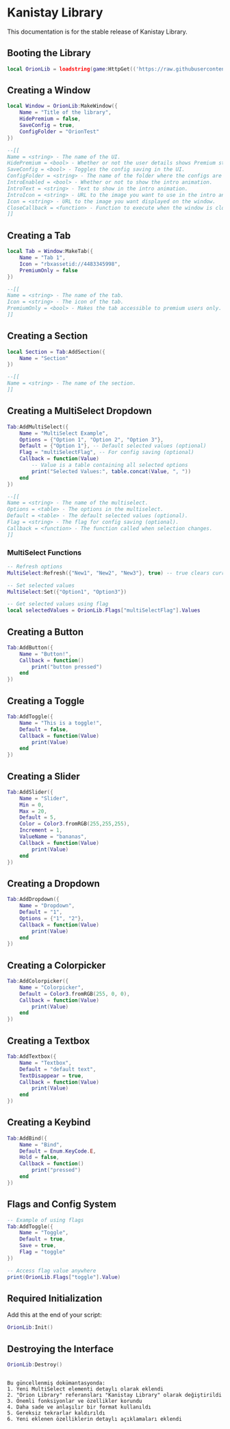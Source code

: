 # Kanistay Library
This documentation is for the stable release of Kanistay Library.

## Booting the Library
```lua
local OrionLib = loadstring(game:HttpGet(('https://raw.githubusercontent.com/Kanistay/schoolwork/refs/heads/main/a')))()
```

## Creating a Window
```lua
local Window = OrionLib:MakeWindow({
    Name = "Title of the library", 
    HidePremium = false, 
    SaveConfig = true, 
    ConfigFolder = "OrionTest"
})

--[[
Name = <string> - The name of the UI.
HidePremium = <bool> - Whether or not the user details shows Premium status.
SaveConfig = <bool> - Toggles the config saving in the UI.
ConfigFolder = <string> - The name of the folder where the configs are saved.
IntroEnabled = <bool> - Whether or not to show the intro animation.
IntroText = <string> - Text to show in the intro animation.
IntroIcon = <string> - URL to the image you want to use in the intro animation.
Icon = <string> - URL to the image you want displayed on the window.
CloseCallback = <function> - Function to execute when the window is closed.
]]
```

## Creating a Tab
```lua
local Tab = Window:MakeTab({
    Name = "Tab 1",
    Icon = "rbxassetid://4483345998",
    PremiumOnly = false
})

--[[
Name = <string> - The name of the tab.
Icon = <string> - The icon of the tab.
PremiumOnly = <bool> - Makes the tab accessible to premium users only.
]]
```

## Creating a Section
```lua
local Section = Tab:AddSection({
    Name = "Section"
})

--[[
Name = <string> - The name of the section.
]]
```

## Creating a MultiSelect Dropdown
```lua
Tab:AddMultiSelect({
    Name = "MultiSelect Example",
    Options = {"Option 1", "Option 2", "Option 3"},
    Default = {"Option 1"}, -- Default selected values (optional)
    Flag = "multiSelectFlag", -- For config saving (optional)
    Callback = function(Value)
        -- Value is a table containing all selected options
        print("Selected Values:", table.concat(Value, ", "))
    end    
})

--[[
Name = <string> - The name of the multiselect.
Options = <table> - The options in the multiselect.
Default = <table> - The default selected values (optional).
Flag = <string> - The flag for config saving (optional).
Callback = <function> - The function called when selection changes.
]]
```

### MultiSelect Functions
```lua
-- Refresh options
MultiSelect:Refresh({"New1", "New2", "New3"}, true) -- true clears current selections

-- Set selected values
MultiSelect:Set({"Option1", "Option3"})

-- Get selected values using flag
local selectedValues = OrionLib.Flags["multiSelectFlag"].Values
```

## Creating a Button
```lua
Tab:AddButton({
    Name = "Button!",
    Callback = function()
        print("button pressed")
    end    
})
```

## Creating a Toggle
```lua
Tab:AddToggle({
    Name = "This is a toggle!",
    Default = false,
    Callback = function(Value)
        print(Value)
    end    
})
```

## Creating a Slider
```lua
Tab:AddSlider({
    Name = "Slider",
    Min = 0,
    Max = 20,
    Default = 5,
    Color = Color3.fromRGB(255,255,255),
    Increment = 1,
    ValueName = "bananas",
    Callback = function(Value)
        print(Value)
    end    
})
```

## Creating a Dropdown
```lua
Tab:AddDropdown({
    Name = "Dropdown",
    Default = "1",
    Options = {"1", "2"},
    Callback = function(Value)
        print(Value)
    end    
})
```

## Creating a Colorpicker
```lua
Tab:AddColorpicker({
    Name = "Colorpicker",
    Default = Color3.fromRGB(255, 0, 0),
    Callback = function(Value)
        print(Value)
    end      
})
```

## Creating a Textbox
```lua
Tab:AddTextbox({
    Name = "Textbox",
    Default = "default text",
    TextDisappear = true,
    Callback = function(Value)
        print(Value)
    end      
})
```

## Creating a Keybind
```lua
Tab:AddBind({
    Name = "Bind",
    Default = Enum.KeyCode.E,
    Hold = false,
    Callback = function()
        print("pressed")
    end    
})
```

## Flags and Config System
```lua
-- Example of using flags
Tab:AddToggle({
    Name = "Toggle",
    Default = true,
    Save = true,
    Flag = "toggle"
})

-- Access flag value anywhere
print(OrionLib.Flags["toggle"].Value)
```

## Required Initialization
Add this at the end of your script:
```lua
OrionLib:Init()
```

## Destroying the Interface
```lua
OrionLib:Destroy()
```
```

Bu güncellenmiş dokümantasyonda:
1. Yeni MultiSelect elementi detaylı olarak eklendi
2. "Orion Library" referansları "Kanistay Library" olarak değiştirildi
3. Önemli fonksiyonlar ve özellikler korundu
4. Daha sade ve anlaşılır bir format kullanıldı
5. Gereksiz tekrarlar kaldırıldı
6. Yeni eklenen özelliklerin detaylı açıklamaları eklendi
